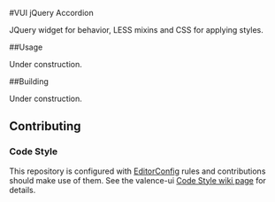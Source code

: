 #VUI jQuery Accordion

JQuery widget for behavior, LESS mixins and CSS for applying styles.

##Usage

Under construction.

##Building

Under construction.

## Contributing

### Code Style

This repository is configured with [EditorConfig](http://editorconfig.org) rules and contributions should make use of them. See the valence-ui [Code Style wiki page](https://github.com/Desire2Learn-Valence/valence-ui-helpers/wiki/Code-Style) for details.
